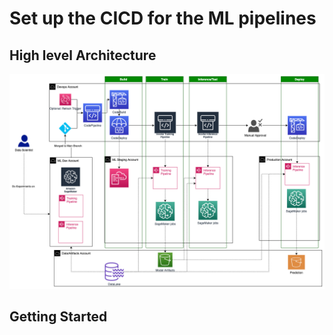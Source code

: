 # Set up the CICD for the ML pipelines

## High level Architecture

![cicd_architecture](images/cicd_architecture.png)

## Getting Started
